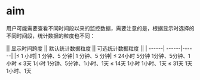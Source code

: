 # aim

用户可能需要查看不同时间段以来的监控数据，需要注意的是，根据显示时选择的不同时间段，统计数据的粒度也不同：

|| 显示时间跨度	|| 默认统计数据粒度 ||	可选统计数据粒度 ||
| ------| ------|------|
|≤ 1 小时|	1 分钟、5 分钟|	1 分钟、5 分钟|
≤ 24小时	5分钟	1分钟、5分钟、1小时
≤ 3天	1小时	1分钟、5分钟、1小时、1天
≤ 14天	1小时	1小时、1天
≤ 31天	1天	1小时、1天
